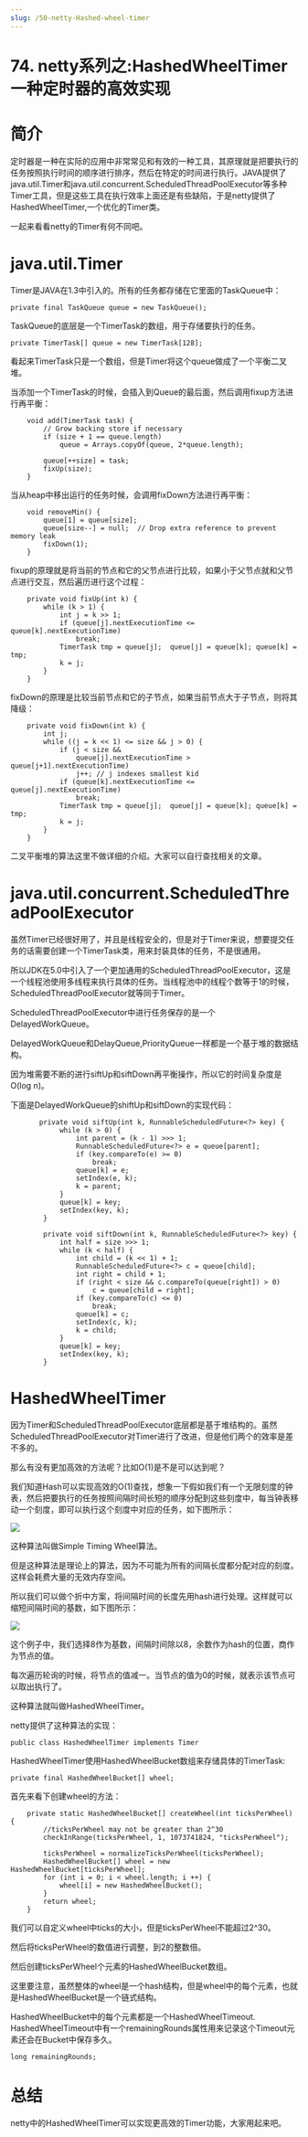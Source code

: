 ```yaml
---
slug: /50-netty-Hashed-wheel-timer
---
```


# 74. netty系列之:HashedWheelTimer一种定时器的高效实现



# 简介

定时器是一种在实际的应用中非常常见和有效的一种工具，其原理就是把要执行的任务按照执行时间的顺序进行排序，然后在特定的时间进行执行。JAVA提供了java.util.Timer和java.util.concurrent.ScheduledThreadPoolExecutor等多种Timer工具，但是这些工具在执行效率上面还是有些缺陷，于是netty提供了HashedWheelTimer,一个优化的Timer类。

一起来看看netty的Timer有何不同吧。

# java.util.Timer

Timer是JAVA在1.3中引入的。所有的任务都存储在它里面的TaskQueue中：

```
private final TaskQueue queue = new TaskQueue();
```

TaskQueue的底层是一个TimerTask的数组，用于存储要执行的任务。

```
private TimerTask[] queue = new TimerTask[128];
```

看起来TimerTask只是一个数组，但是Timer将这个queue做成了一个平衡二叉堆。

当添加一个TimerTask的时候，会插入到Queue的最后面，然后调用fixup方法进行再平衡：

```
    void add(TimerTask task) {
        // Grow backing store if necessary
        if (size + 1 == queue.length)
            queue = Arrays.copyOf(queue, 2*queue.length);

        queue[++size] = task;
        fixUp(size);
    }
```

当从heap中移出运行的任务时候，会调用fixDown方法进行再平衡：

```
    void removeMin() {
        queue[1] = queue[size];
        queue[size--] = null;  // Drop extra reference to prevent memory leak
        fixDown(1);
    }
```

fixup的原理就是将当前的节点和它的父节点进行比较，如果小于父节点就和父节点进行交互，然后遍历进行这个过程：

```
    private void fixUp(int k) {
        while (k > 1) {
            int j = k >> 1;
            if (queue[j].nextExecutionTime <= queue[k].nextExecutionTime)
                break;
            TimerTask tmp = queue[j];  queue[j] = queue[k]; queue[k] = tmp;
            k = j;
        }
    }
```

fixDown的原理是比较当前节点和它的子节点，如果当前节点大于子节点，则将其降级：

```
    private void fixDown(int k) {
        int j;
        while ((j = k << 1) <= size && j > 0) {
            if (j < size &&
                queue[j].nextExecutionTime > queue[j+1].nextExecutionTime)
                j++; // j indexes smallest kid
            if (queue[k].nextExecutionTime <= queue[j].nextExecutionTime)
                break;
            TimerTask tmp = queue[j];  queue[j] = queue[k]; queue[k] = tmp;
            k = j;
        }
    }
```

二叉平衡堆的算法这里不做详细的介绍。大家可以自行查找相关的文章。

# java.util.concurrent.ScheduledThreadPoolExecutor

虽然Timer已经很好用了，并且是线程安全的，但是对于Timer来说，想要提交任务的话需要创建一个TimerTask类，用来封装具体的任务，不是很通用。

所以JDK在5.0中引入了一个更加通用的ScheduledThreadPoolExecutor，这是一个线程池使用多线程来执行具体的任务。当线程池中的线程个数等于1的时候，ScheduledThreadPoolExecutor就等同于Timer。

ScheduledThreadPoolExecutor中进行任务保存的是一个DelayedWorkQueue。

DelayedWorkQueue和DelayQueue,PriorityQueue一样都是一个基于堆的数据结构。

因为堆需要不断的进行siftUp和siftDown再平衡操作，所以它的时间复杂度是O(log n)。

下面是DelayedWorkQueue的shiftUp和siftDown的实现代码：

```
       private void siftUp(int k, RunnableScheduledFuture<?> key) {
            while (k > 0) {
                int parent = (k - 1) >>> 1;
                RunnableScheduledFuture<?> e = queue[parent];
                if (key.compareTo(e) >= 0)
                    break;
                queue[k] = e;
                setIndex(e, k);
                k = parent;
            }
            queue[k] = key;
            setIndex(key, k);
        }

        private void siftDown(int k, RunnableScheduledFuture<?> key) {
            int half = size >>> 1;
            while (k < half) {
                int child = (k << 1) + 1;
                RunnableScheduledFuture<?> c = queue[child];
                int right = child + 1;
                if (right < size && c.compareTo(queue[right]) > 0)
                    c = queue[child = right];
                if (key.compareTo(c) <= 0)
                    break;
                queue[k] = c;
                setIndex(c, k);
                k = child;
            }
            queue[k] = key;
            setIndex(key, k);
        }
```

# HashedWheelTimer

因为Timer和ScheduledThreadPoolExecutor底层都是基于堆结构的。虽然ScheduledThreadPoolExecutor对Timer进行了改进，但是他们两个的效率是差不多的。

那么有没有更加高效的方法呢？比如O(1)是不是可以达到呢？

我们知道Hash可以实现高效的O(1)查找，想象一下假如我们有一个无限刻度的钟表，然后把要执行的任务按照间隔时间长短的顺序分配到这些刻度中，每当钟表移动一个刻度，即可以执行这个刻度中对应的任务，如下图所示：

![](https://img-blog.csdnimg.cn/412a02375baf4cea9cbaec5330442747.png)

这种算法叫做Simple Timing Wheel算法。

但是这种算法是理论上的算法，因为不可能为所有的间隔长度都分配对应的刻度。这样会耗费大量的无效内存空间。

所以我们可以做个折中方案，将间隔时间的长度先用hash进行处理。这样就可以缩短间隔时间的基数，如下图所示：

![](https://img-blog.csdnimg.cn/a844aefb374143e495729c44c9b252d4.png)

这个例子中，我们选择8作为基数，间隔时间除以8，余数作为hash的位置，商作为节点的值。

每次遍历轮询的时候，将节点的值减一。当节点的值为0的时候，就表示该节点可以取出执行了。

这种算法就叫做HashedWheelTimer。

netty提供了这种算法的实现：

```
public class HashedWheelTimer implements Timer 
```

HashedWheelTimer使用HashedWheelBucket数组来存储具体的TimerTask:

```
private final HashedWheelBucket[] wheel;
```

首先来看下创建wheel的方法：

```
    private static HashedWheelBucket[] createWheel(int ticksPerWheel) {
        //ticksPerWheel may not be greater than 2^30
        checkInRange(ticksPerWheel, 1, 1073741824, "ticksPerWheel");

        ticksPerWheel = normalizeTicksPerWheel(ticksPerWheel);
        HashedWheelBucket[] wheel = new HashedWheelBucket[ticksPerWheel];
        for (int i = 0; i < wheel.length; i ++) {
            wheel[i] = new HashedWheelBucket();
        }
        return wheel;
    }
```

我们可以自定义wheel中ticks的大小，但是ticksPerWheel不能超过2^30。

然后将ticksPerWheel的数值进行调整，到2的整数倍。

然后创建ticksPerWheel个元素的HashedWheelBucket数组。

这里要注意，虽然整体的wheel是一个hash结构，但是wheel中的每个元素，也就是HashedWheelBucket是一个链式结构。

HashedWheelBucket中的每个元素都是一个HashedWheelTimeout. HashedWheelTimeout中有一个remainingRounds属性用来记录这个Timeout元素还会在Bucket中保存多久。

```
long remainingRounds;
```

# 总结

netty中的HashedWheelTimer可以实现更高效的Timer功能，大家用起来吧。










